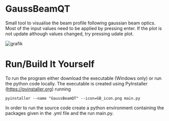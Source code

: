 # GaussBeamQT
Small tool to visualise the beam profile following gaussian beam optics.
Most of the input values need to be applied by pressing enter. If the plot is not update although values changed, try pressing udate plot.

![grafik](https://github.com/user-attachments/assets/7a4d5256-4c1f-4b65-9b22-cd2c57f90a99)


# Run/Build It Yourself
To run the program either download the executable (Windows only) or run the python code locally.
The executable is created using PyInstaller (https://pyinstaller.org) running 
```
pyinstaller --name "GaussBeamQT" --icon=GB_icon.png main.py
```
In order to run the source code create a python environment containing the packages given in the .yml file 
and the run main.py.  
